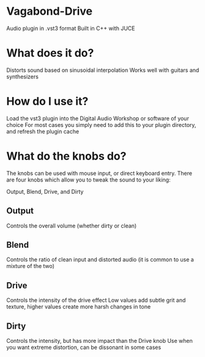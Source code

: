 # Vagabond-Drive
Audio plugin in .vst3 format
Built in C++ with JUCE

# What does it do?
Distorts sound based on sinusoidal interpolation
Works well with guitars and synthesizers

# How do I use it?
Load the vst3 plugin into the Digital Audio Workshop or software of your choice
For most cases you simply need to add this to your plugin directory, and refresh the plugin cache

# What do the knobs do?
The knobs can be used with mouse input, or direct keyboard entry.
There are four knobs which allow you to tweak the sound to your liking: 

Output, Blend, Drive, and Dirty

## Output 
Controls the overall volume (whether dirty or clean)

## Blend 
Controls the ratio of clean input and distorted audio (it is common to use a mixture of the two)

## Drive 
Controls the intensity of the drive effect
Low values add subtle grit and texture, higher values create more harsh changes in tone

## Dirty 
Controls the intensity, but has more impact than the Drive knob
Use when you want extreme distortion, can be dissonant in some cases
